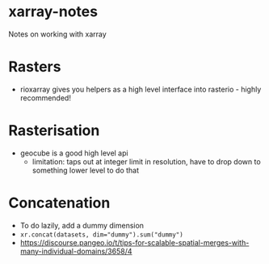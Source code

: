 # xarray-notes
Notes on working with xarray

# Rasters
- rioxarray gives you helpers as a high level interface into rasterio - highly recommended!
# Rasterisation
- geocube is a good high level api
	- limitation: taps out at integer limit in resolution, have to drop down to something lower level to do that
# Concatenation
- To do lazily, add a dummy dimension
- ``` xr.concat(datasets, dim="dummy").sum("dummy") ```
- https://discourse.pangeo.io/t/tips-for-scalable-spatial-merges-with-many-individual-domains/3658/4
